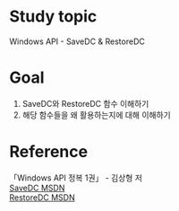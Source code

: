 # Study topic
  
Windows API - SaveDC & RestoreDC  
  
# Goal
  
1. SaveDC와 RestoreDC 함수 이해하기  
2. 해당 함수들을 왜 활용하는지에 대해 이해하기  
  
# Reference
  
「Windows API 정복 1권」 - 김상형 저  
<a href = "https://docs.microsoft.com/en-us/windows/win32/api/wingdi/nf-wingdi-savedc">SaveDC MSDN</a>  
<a href = "https://docs.microsoft.com/ko-kr/windows/win32/api/wingdi/nf-wingdi-restoredc">RestoreDC MSDN</a>
